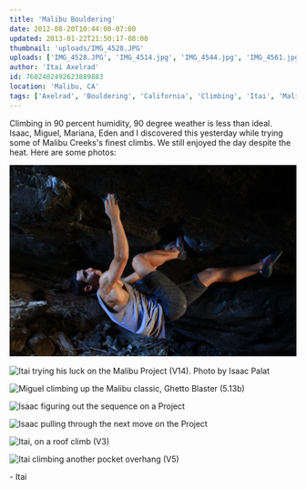```yaml
---
title: 'Malibu Bouldering'
date: 2012-08-20T10:44:00-07:00
updated: 2013-01-22T21:50:17-08:00
thumbnail: 'uploads/IMG_4528.JPG'
uploads: ['IMG_4528.JPG', 'IMG_4514.jpg', 'IMG_4544.jpg', 'IMG_4561.jpg', 'IMG_4572.jpg', 'IMG_4585.JPG', 'IMG_4611.jpg']
author: 'Itai Axelrad'
id: 7602402492623889883
location: 'Malibu, CA'
tags: ['Axelrad', 'Bouldering', 'California', 'Climbing', 'Itai', 'Malibu']
---
```


Climbing in 90 percent humidity, 90 degree weather is less than ideal. Isaac, Miguel, Mariana, Eden and I discovered this yesterday while trying some of Malibu Creeks's finest climbs. We still enjoyed the day despite the heat. Here are some photos:

![Eden holding on to the sweating 2 finger roof pocket on Chubs (V11)](uploads/IMG_4528.JPG)

![Itai trying his luck on the Malibu Project (V14). Photo by Isaac Palat](uploads/IMG_4514.jpg)

![Miguel climbing up the Malibu classic, Ghetto Blaster (5.13b)](uploads/IMG_4544.jpg)

![Isaac figuring out the sequence on a Project](uploads/IMG_4561.jpg)

![Isaac pulling through the next move on the Project](uploads/IMG_4572.jpg)

![Itai, on a roof climb (V3)](uploads/IMG_4585.JPG)

![Itai climbing another pocket overhang (V5)](uploads/IMG_4611.jpg)

\- Itai
